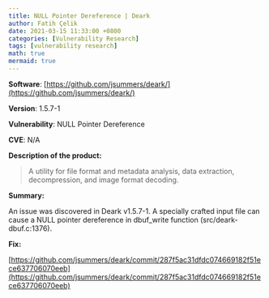```yaml
---
title: NULL Pointer Dereference | Deark
author: Fatih Çelik
date: 2021-03-15 11:33:00 +0800
categories: [Vulnerability Research]
tags: [vulnerability research]
math: true
mermaid: true
---
```


**Software**: [https://github.com/jsummers/deark/](https://github.com/jsummers/deark/)

**Version**: 1.5.7-1

**Vulnerability**: NULL Pointer Dereference

**CVE**: N/A

**Description of the product:**

> A utility for file format and metadata analysis, data extraction, decompression, and image format decoding.

**Summary:**

An issue was discovered in Deark v1.5.7-1. A specially crafted input file can cause a NULL pointer dereference in dbuf_write function (src/deark-dbuf.c:1376). 

**Fix:**

[https://github.com/jsummers/deark/commit/287f5ac31dfdc074669182f51ece637706070eeb](https://github.com/jsummers/deark/commit/287f5ac31dfdc074669182f51ece637706070eeb)
